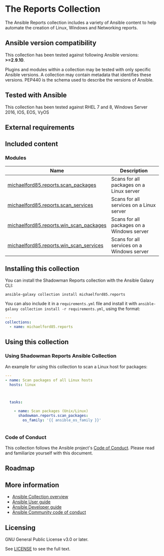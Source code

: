 # The Reports Collection

The Ansible Reports collection includes a variety of Ansible content to help automate the creation of Linux, Windows and Networking reports.

<!--start requires_ansible-->
## Ansible version compatibility

This collection has been tested against following Ansible versions: **>=2.9.10**.

Plugins and modules within a collection may be tested with only specific Ansible versions.
A collection may contain metadata that identifies these versions.
PEP440 is the schema used to describe the versions of Ansible.
<!--end requires_ansible-->

## Tested with Ansible

This collection has been tested against RHEL 7 and 8, Windows Server 2016, IOS, EOS, VyOS
<!-- List the versions of Ansible the collection has been tested with. Must match what is in galaxy.yml. -->

## External requirements
<!-- List any external resources the collection depends on, for example minimum versions of an OS, libraries, or utilities. Do not list other Ansible collections here. -->

## Included content
<!--start collection content-->


### Modules
Name | Description
--- | ---
[michaelford85.reports.scan_packages](https://github.com/shadowman-lab/shadowman.reports/blob/main/docs/shadowman.reports.scan_packages_module.rst)|Scans for all packages on a Linux server
[michaelford85.reports.scan_services](https://github.com/shadowman-lab/shadowman.reports/blob/main/docs/shadowman.reports.scan_services_module.rst)|Scans for all services on a Linux server
[michaelford85.reports.win_scan_packages](https://github.com/shadowman-lab/shadowman.reports/blob/main/docs/shadowman.reports.win_scan_packages_module.rst)|Scans for all packages on a Windows server
[michaelford85.reports.win_scan_services](https://github.com/shadowman-lab/shadowman.reports/blob/main/docs/shadowman.reports.win_scan_services_module.rst)|Scans for all services on a Windows server

<!--end collection content-->

## Installing this collection

You can install the Shadowman Reports collection with the Ansible Galaxy CLI:

    ansible-galaxy collection install michaelford85.reports

You can also include it in a `requirements.yml` file and install it with `ansible-galaxy collection install -r requirements.yml`, using the format:

```yaml
---
collections:
  - name: michaelford85.reports
```
## Using this collection

### Using Shadowman Reports Ansible Collection

An example for using this collection to scan a Linux host for packages:


```yaml
---
- name: Scan packages of all Linux hosts
  hosts: linux

  

  tasks:

    - name: Scan packages (Unix/Linux)
      shadowman.reports.scan_packages:
        os_family: '{{ ansible_os_family }}'
      
```


### Code of Conduct
This collection follows the Ansible project's
[Code of Conduct](https://docs.ansible.com/ansible/devel/community/code_of_conduct.html).
Please read and familiarize yourself with this document.

## Roadmap

<!-- Optional. Include the roadmap for this collection, and the proposed release/versioning strategy so users can anticipate the upgrade/update cycle. -->

## More information

- [Ansible Collection overview](https://github.com/ansible-collections/overview)
- [Ansible User guide](https://docs.ansible.com/ansible/latest/user_guide/index.html)
- [Ansible Developer guide](https://docs.ansible.com/ansible/latest/dev_guide/index.html)
- [Ansible Community code of conduct](https://docs.ansible.com/ansible/latest/community/code_of_conduct.html)

## Licensing

GNU General Public License v3.0 or later.

See [LICENSE](https://www.gnu.org/licenses/gpl-3.0.txt) to see the full text.